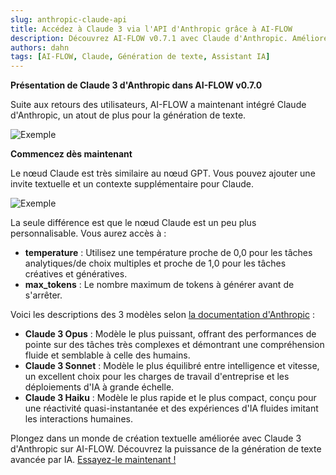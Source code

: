 ```yaml
---
slug: anthropic-claude-api
title: Accédez à Claude 3 via l'API d'Anthropic grâce à AI-FLOW
description: Découvrez AI-FLOW v0.7.1 avec Claude d'Anthropic. Améliorez votre génération de texte avec des paramètres personnalisables et des modèles d'IA avancés. Essayez maintenant !
authors: dahn
tags: [AI-FLOW, Claude, Génération de texte, Assistant IA]
---
```


<head>
  <meta name="description" content="Découvrez AI-FLOW v0.7.1 avec Claude d'Anthropic. Générez des réponses textuelles détaillées qui correspondent à vos requêtes et explorez de nouvelles possibilités créatives. Essayez-le maintenant !" />
  <meta name="twitter:card" content="summary_large_image"/>
  <meta name="twitter:title" content="Claude d'Anthropic maintenant disponible dans AI-FLOW" /> 
  <meta name="twitter:description" content="AI-FLOW a maintenant intégré Claude d'Anthropic, un atout de plus pour la génération de texte." />
  <meta name="twitter:creator" content="@AIFlowApp"/>
  <meta name="twitter:image" content="https://docs.ai-flow.net/img/blog-card-images/blog-claude.png"/>
  <meta name="twitter:image:alt" content="AI-FLOW a maintenant intégré Claude d'Anthropic, un atout de plus pour la génération de texte."/>
  <meta property="og:image" content="https://docs.ai-flow.net/img/blog-card-images/blog-claude.png" data-rh="true"/>
</head>

**Présentation de Claude 3 d'Anthropic dans AI-FLOW v0.7.0**

Suite aux retours des utilisateurs, AI-FLOW a maintenant intégré Claude d'Anthropic, un atout de plus pour la génération de texte.

![Exemple](/img/blog-images/claude-1.png)

**Commencez dès maintenant**

Le nœud Claude est très similaire au nœud GPT. Vous pouvez ajouter une invite textuelle et un contexte supplémentaire pour Claude.

![Exemple](/img/blog-images/claude-2.png)

La seule différence est que le nœud Claude est un peu plus personnalisable. Vous aurez accès à :

- **temperature** : Utilisez une température proche de 0,0 pour les tâches analytiques/de choix multiples et proche de 1,0 pour les tâches créatives et génératives.
- **max_tokens** : Le nombre maximum de tokens à générer avant de s'arrêter.

Voici les descriptions des 3 modèles selon [la documentation d'Anthropic](https://docs.anthropic.com/en/docs/models-overview) :

- **Claude 3 Opus** : Modèle le plus puissant, offrant des performances de pointe sur des tâches très complexes et démontrant une compréhension fluide et semblable à celle des humains.
- **Claude 3 Sonnet** : Modèle le plus équilibré entre intelligence et vitesse, un excellent choix pour les charges de travail d'entreprise et les déploiements d'IA à grande échelle.
- **Claude 3 Haiku** : Modèle le plus rapide et le plus compact, conçu pour une réactivité quasi-instantanée et des expériences d'IA fluides imitant les interactions humaines.

Plongez dans un monde de création textuelle améliorée avec Claude 3 d'Anthropic sur AI-FLOW. Découvrez la puissance de la génération de texte avancée par IA. [Essayez-le maintenant !](https://app.ai-flow.net)
